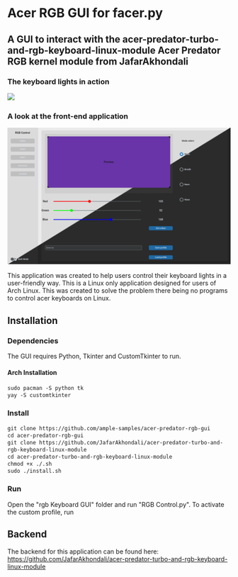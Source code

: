 # Acer RGB GUI for facer.py
## A GUI to interact with the acer-predator-turbo-and-rgb-keyboard-linux-module Acer Predator RGB kernel module from JafarAkhondali

### The keyboard lights in action
![](https://raw.githubusercontent.com/JafarAkhondali/acer-predator-turbo-and-rgb-keyboard-linux-module/main/keyboard.webp)

### A look at the front-end application
![](https://raw.githubusercontent.com/ample-samples/web-portfolio/190384147cc67410606e54d72615f6b22b3a66ed/src/files/pictures/RGB%20Acer%20GUI.png)

This application was created to help users control their keyboard lights in a user-friendly way. This is a Linux only application designed for users of Arch Linux. This was created to solve the problem there being no programs to control acer keyboards on Linux.

## Installation

### Dependencies
The GUI requires Python, Tkinter and CustomTkinter to run.

#### Arch Installation
```
sudo pacman -S python tk
yay -S customtkinter
```

### Install
```
git clone https://github.com/ample-samples/acer-predator-rgb-gui
cd acer-predator-rgb-gui
git clone https://github.com/JafarAkhondali/acer-predator-turbo-and-rgb-keyboard-linux-module
cd acer-predator-turbo-and-rgb-keyboard-linux-module
chmod +x ./.sh
sudo ./install.sh
```

### Run
Open the "rgb Keyboard GUI" folder and run "RGB Control.py". To activate the custom profile, run 

## Backend
The backend for this application can be found here: https://github.com/JafarAkhondali/acer-predator-turbo-and-rgb-keyboard-linux-module
